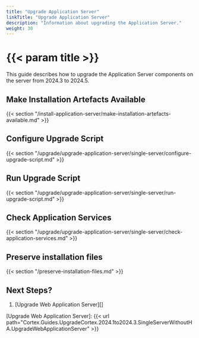 ```yaml
---
title: "Upgrade Application Server"
linkTitle: "Upgrade Application Server"
description: "Information about upgrading the Application Server."
weight: 30
---
```


# {{< param title >}}

This guide describes how to upgrade the Application Server components on the server from 2024.3 to 2024.5.

## Make Installation Artefacts Available

{{< section "/install-application-server/make-installation-artefacts-available.md" >}}

## Configure Upgrade Script

{{< section "/upgrade/upgrade-application-server/single-server/configure-upgrade-script.md" >}}

## Run Upgrade Script

{{< section "/upgrade/upgrade-application-server/single-server/run-upgrade-script.md" >}}

## Check Application Services

{{< section "/upgrade/upgrade-application-server/single-server/check-application-services.md" >}}

## Preserve installation files

{{< section "/preserve-installation-files.md" >}}

## Next Steps?

1. [Upgrade Web Application Server][]

[Upgrade Web Application Server]: {{< url path="Cortex.Guides.UpgradeCortex.2024.1to2024.3.SingleServerWithoutHA.UpgradeWebApplicationServer" >}}

